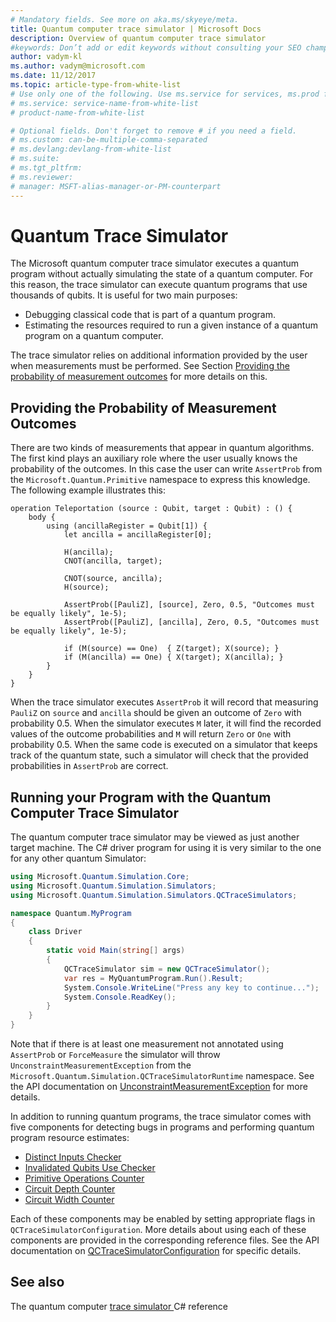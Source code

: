```yaml
---
# Mandatory fields. See more on aka.ms/skyeye/meta.
title: Quantum computer trace simulator | Microsoft Docs 
description: Overview of quantum computer trace simulator 
#keywords: Don’t add or edit keywords without consulting your SEO champ. 
author: vadym-kl 
ms.author: vadym@microsoft.com 
ms.date: 11/12/2017 
ms.topic: article-type-from-white-list 
# Use only one of the following. Use ms.service for services, ms.prod for on-prem. Remove the # before the relevant field. 
# ms.service: service-name-from-white-list
# product-name-from-white-list

# Optional fields. Don't forget to remove # if you need a field.
# ms.custom: can-be-multiple-comma-separated
# ms.devlang:devlang-from-white-list
# ms.suite: 
# ms.tgt_pltfrm:
# ms.reviewer:
# manager: MSFT-alias-manager-or-PM-counterpart
---
```


# Quantum Trace Simulator

The Microsoft quantum computer trace simulator executes a quantum program without actually simulating the state of a quantum computer.  For this reason, the trace simulator can execute quantum programs that use thousands of qubits.  It is useful for two main purposes: 

* Debugging classical code that is part of a quantum program. 
* Estimating the resources required to run a given instance of a quantum program
  on a quantum computer.

The trace simulator relies on additional information provided by the user when
measurements must be performed. See Section [Providing the probability of
measurement outcomes](#providing-the-probability-of-measurement-outcomes) for more
details on this. 

## Providing the Probability of Measurement Outcomes

There are two kinds of measurements that appear in quantum algorithms. The first
kind plays an auxiliary role where the user usually knows the
probability of the outcomes. In this case the user can write
`AssertProb` from the `Microsoft.Quantum.Primitive` namespace to express this knowledge. The following example illustrates this: 

```qsharp
operation Teleportation (source : Qubit, target : Qubit) : () {
    body {
        using (ancillaRegister = Qubit[1]) {
            let ancilla = ancillaRegister[0];

            H(ancilla);
            CNOT(ancilla, target);

            CNOT(source, ancilla);
            H(source);

            AssertProb([PauliZ], [source], Zero, 0.5, "Outcomes must be equally likely", 1e-5);
            AssertProb([PauliZ], [ancilla], Zero, 0.5, "Outcomes must be equally likely", 1e-5);

            if (M(source) == One)  { Z(target); X(source); }
            if (M(ancilla) == One) { X(target); X(ancilla); }
        }
    }
}
```

When the trace simulator executes `AssertProb` it will record that measuring
`PauliZ` on `source` and `ancilla` should be given an outcome of `Zero` with probability
0.5. When the simulator executes `M` later, it will find the recorded values of
the outcome probabilities and `M` will return `Zero` or `One` with probability
0.5. When the same code is executed on a simulator that keeps track of the
quantum state, such a simulator will check that the provided probabilities in
`AssertProb` are correct.

## Running your Program with the Quantum Computer Trace Simulator 

The quantum computer trace simulator may be viewed as just another target machine. The C# driver program for using it is very similar to the one for any other quantum Simulator: 

```csharp
using Microsoft.Quantum.Simulation.Core;
using Microsoft.Quantum.Simulation.Simulators;
using Microsoft.Quantum.Simulation.Simulators.QCTraceSimulators;

namespace Quantum.MyProgram
{
    class Driver
    {
        static void Main(string[] args)
        {
            QCTraceSimulator sim = new QCTraceSimulator();
            var res = MyQuantumProgram.Run().Result;
            System.Console.WriteLine("Press any key to continue...");
            System.Console.ReadKey();
        }
    }
}
```

Note that if there is at least one measurement not annotated using `AssertProb`
or `ForceMeasure` the simulator will throw `UnconstraintMeasurementException`
from the `Microsoft.Quantum.Simulation.QCTraceSimulatorRuntime` namespace. See the API documentation on [UnconstraintMeasurementException](https://docs.microsoft.com/en-us/dotnet/api/microsoft.quantum.simulation.simulators.qctracesimulators.unconstraintmeasurementexception) for more details.

In addition to running quantum programs, the trace simulator comes with five
components for detecting bugs in programs and performing quantum program
resource estimates: 

* [Distinct Inputs Checker](quantum-computer-trace-simulator-distinct-inputs-checker.md)
* [Invalidated Qubits Use Checker](quantum-computer-trace-simulator-invalidated-qubits-use-checker.md)
* [Primitive Operations Counter](quantum-computer-trace-simulator-primitive-operations-counter.md)
* [Circuit Depth Counter](quantum-computer-trace-simulator-depth-counter.md)
* [Circuit Width Counter](quantum-computer-trace-simulator-width-counter.md)

Each of these components may be enabled by setting appropriate flags in
`QCTraceSimulatorConfiguration`. More details about using each of these
components are provided in the corresponding reference files. See the API documentation on [QCTraceSimulatorConfiguration](https://docs.microsoft.com/en-us/dotnet/api/Microsoft.Quantum.Simulation.Simulators.QCTraceSimulators.QCTraceSimulatorConfiguration) for specific details.

## See also
The quantum computer [trace simulator
](https://review.docs.microsoft.com/en-us/dotnet/api/Microsoft.Quantum.Simulation.Simulators.QCTraceSimulators.QCTraceSimulator?view=qsharp-preview&branch=master) C# reference 

